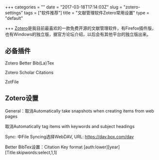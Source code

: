 +++
categories = ""
date = "2017-03-18T17:14:03Z"
slug = "zotero-settings"
tags = ["软件推荐"]
title = "文献管理软件Zotero常用设置"
type = "default"

+++
[Zotero](https://www.zotero.org/)是我目前最喜欢的一款免费开源的文献管理软件，有Firefox插件版，也有Windows的独立版，据官方论坛介绍，以后会有其他平台的独立版出来。

## 必备插件

Zotero Better Bib(La)Tex

Zotero Scholar Citations

ZotFile

## Zotero设置

General：取消Automatically take snapshots when creating items from web pages

取消Automatically tag items with keywords and subject headings

Sync: 中File Syncing选择WebDAV, URL: https://dav.box.com/dav

Better BibTex设置：Citation Key format [auth:lower][year][Title:skipwords:select,1,1]